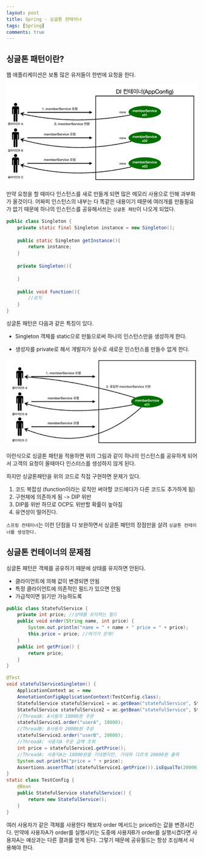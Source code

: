 ```yaml
---
layout: post
title: Spring - 싱글톤 컨테이너
tags: [Spring]
comments: true
---
```


## 싱글톤 패턴이란?

웹 애플리케이션은 보통 많은 유저들이 한번에 요청을 한다.

![singleton1](/assets/img/sigleton.PNG)

만약 요청을 할 때마다 인스턴스를 새로 만들게 되면 많은 메모리 사용으로 인해 과부화가 올것이다. 어짜피 인스턴스의 내부는 다 똑같은 내용이기 때문에 여러개를 만들필요가 없기 때문에 하나의 인스턴스를 공유해서쓰는 `싱글톤 패턴`이 나오게 되었다.

```java
public class Singleton {
    private static final Singleton instance = new Singleton();
    
    public static Singleton getInstance(){
        return instance;
    }
    
    private Singleton(){
        
    }
    
    public void function(){
        //로직
    }
}

```

싱글톤 패턴은 다음과 같은 특징이 있다.

- Singleton 객체를 static으로 만듦으로써 하나의 인스턴스만을 생성하게 한다.
  
- 생성자를 private로 해서 개발자가 실수로 새로운 인스턴스를 만들수 없게 한다.

![singleton2](/assets/img/singleton2.PNG)

이런식으로 싱글톤 패턴을 적용하면 위의 그림과 같이 하나의 인스턴스를 공유하게 되어서 고객의 요청이 올때마다 인스터스를 생성하지 않게 된다.

하지만 싱글톤패턴을 위의 코드로 직접 구현하면 문제가 있다.

1. 코드 복잡성 (function이라는 로직만 써야할 코드에다가 다른 코드도 추가하게 됨)
2. 구현체에 의존하게 됨 -> DIP 위반
3. DIP를 위반 하므로 OCP도 위반할 확률이 높아짐
4. 유연성이 떨어진다.

`스프링 컨테이너`는 이런 단점을 다 보완하면서 싱글톤 패턴의 장점만을 살려 `싱글톤 컨테이너를 생성한다.`

## 싱글톤 컨테이너의 문제점

싱글톤 패턴은 객체를 공유하기 때문에 상태를 유지하면 안된다. 

- 클라이언트에 의해 값이 변경되면 안됨
- 특정 클라이언트에 의존적인 필드가 있으면 안됨
- 가급적이면 읽기만 가능하도록

```java
public class StatefulService {
    private int price; //상태를 유지하는 필드
    public void order(String name, int price) {
        System.out.println("name = " + name + " price = " + price);
        this.price = price; //여기가 문제!
    }
    public int getPrice() {
        return price;
    }
}
```
```java
@Test
void statefulServiceSingleton() {
    ApplicationContext ac = new
    AnnotationConfigApplicationContext(TestConfig.class);
    StatefulService statefulService1 = ac.getBean("statefulService", StatefulService.class);
    StatefulService statefulService2 = ac.getBean("statefulService", StatefulService.class);
    //ThreadA: A사용자 10000원 주문
    statefulService1.order("userA", 10000);
    //ThreadB: B사용자 20000원 주문
    statefulService2.order("userB", 20000);
    //ThreadA: 사용자A 주문 금액 조회
    int price = statefulService1.getPrice();
    //ThreadA: 사용자A는 10000원을 기대했지만, 기대와 다르게 20000원 출력
    System.out.println("price = " + price);
    Assertions.assertThat(statefulService1.getPrice()).isEqualTo(20000);
}
static class TestConfig {
    @Bean
    public StatefulService statefulService() {
        return new StatefulService();
    }
}
```

여러 사용자가 같은 객체를 사용한다 해보자 order 메서드는 price라는 값을 변경시킨다. 만약에 사용자A가 order를 실행시키는 도중에 사용자B가 order를 실행시켰다면 사용자A는 예상과는 다른 결과를 얻게 된다. 그렇기 때문에 공유필드는 항상 조심해서 사용해야 한다.
  
